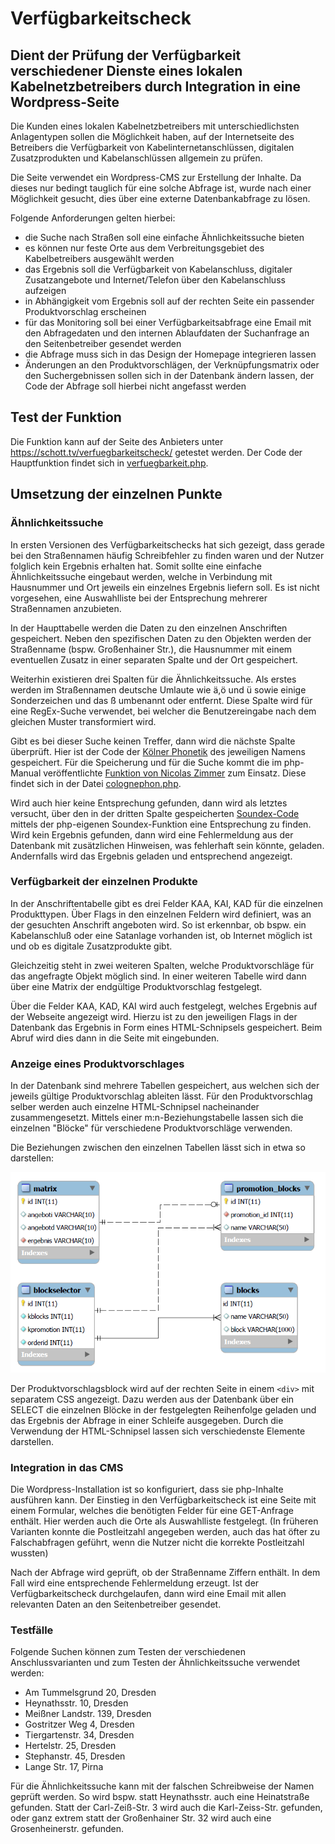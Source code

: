 # Verfügbarkeitscheck
## Dient der Prüfung der Verfügbarkeit verschiedener Dienste eines lokalen Kabelnetzbetreibers durch Integration in eine Wordpress-Seite
Die Kunden eines lokalen Kabelnetzbetreibers mit unterschiedlichsten Anlagentypen sollen die Möglichkeit haben, auf der Internetseite des Betreibers die Verfügbarkeit von Kabelinternetanschlüssen, digitalen Zusatzprodukten und Kabelanschlüssen allgemein zu prüfen.

Die Seite verwendet ein Wordpress-CMS zur Erstellung der Inhalte. Da dieses nur bedingt tauglich für eine solche Abfrage ist, wurde nach einer Möglichkeit gesucht, dies über eine externe Datenbankabfrage zu lösen.

Folgende Anforderungen gelten hierbei:

- die Suche nach Straßen soll eine einfache Ähnlichkeitssuche bieten
- es können nur feste Orte aus dem Verbreitungsgebiet des Kabelbetreibers ausgewählt werden
- das Ergebnis soll die Verfügbarkeit von Kabelanschluss, digitaler Zusatzangebote und Internet/Telefon über den Kabelanschluss aufzeigen
- in Abhängigkeit vom Ergebnis soll auf der rechten Seite ein passender Produktvorschlag erscheinen
- für das Monitoring soll bei einer Verfügbarkeitsabfrage eine Email mit den Abfragedaten und den internen Ablaufdaten der Suchanfrage an den Seitenbetreiber gesendet werden
- die Abfrage muss sich in das Design der Homepage integrieren lassen
- Änderungen an den Produktvorschlägen, der Verknüpfungsmatrix oder den Suchergebnissen sollen sich in der Datenbank ändern lassen, der Code der Abfrage soll hierbei nicht angefasst werden


## Test der Funktion
Die Funktion kann auf der Seite des Anbieters unter https://schott.tv/verfuegbarkeitscheck/ getestet werden. Der Code der Hauptfunktion findet sich in [verfuegbarkeit.php](/verfuegbarkeit.php).


## Umsetzung der einzelnen Punkte
### Ähnlichkeitssuche
In ersten Versionen des Verfügbarkeitschecks hat sich gezeigt, dass gerade bei den Straßennamen häufig Schreibfehler zu finden waren und der Nutzer folglich kein Ergebnis erhalten hat. Somit sollte eine einfache Ähnlichkeitssuche eingebaut werden, welche in Verbindung mit Hausnummer und Ort jeweils ein einzelnes Ergebnis liefern soll. Es ist nicht vorgesehen, eine Auswahlliste bei der Entsprechung mehrerer Straßennamen anzubieten.

In der Haupttabelle werden die Daten zu den einzelnen Anschriften gespeichert. Neben den spezifischen Daten zu den Objekten werden der Straßenname (bspw. Großenhainer Str.), die Hausnummer mit einem eventuellen Zusatz in einer separaten Spalte und der Ort gespeichert.

Weiterhin existieren drei Spalten für die Ähnlichkeitssuche. Als erstes werden im Straßennamen deutsche Umlaute wie ä,ö und ü sowie einige Sonderzeichen und das ß umbenannt oder entfernt. Diese Spalte wird für eine RegEx-Suche verwendet, bei welcher die Benutzereingabe nach dem gleichen Muster transformiert wird. 

Gibt es bei dieser Suche keinen Treffer, dann wird die nächste Spalte überprüft. Hier ist der Code der [Kölner Phonetik](https://de.wikipedia.org/wiki/K%C3%B6lner_Phonetik) des jeweiligen Namens gespeichert. Für die Speicherung und für die Suche kommt die im php-Manual veröffentlichte [Funktion von Nicolas Zimmer](https://www.php.net/manual/de/function.soundex.php#84881) zum Einsatz. Diese findet sich in der Datei [colognephon.php](include/colognephon.php).

Wird auch hier keine Entsprechung gefunden, dann wird als letztes versucht, über den in der dritten Spalte gespeicherten [Soundex-Code](https://de.wikipedia.org/wiki/Soundex) mittels der php-eigenen Soundex-Funktion eine Entsprechung zu finden. Wird kein Ergebnis gefunden, dann wird eine Fehlermeldung aus der Datenbank mit zusätzlichen Hinweisen, was fehlerhaft sein könnte, geladen. Andernfalls wird das Ergebnis geladen und entsprechend angezeigt.


### Verfügbarkeit der einzelnen Produkte
In der Anschriftentabelle gibt es drei Felder KAA, KAI, KAD für die einzelnen Produkttypen. Über Flags in den einzelnen Feldern wird definiert, was an der gesuchten Anschrift angeboten wird. So ist erkennbar, ob bspw. ein Kabelanschluß oder eine Satanlage vorhanden ist, ob Internet möglich ist und ob es digitale Zusatzprodukte gibt. 

Gleichzeitig steht in zwei weiteren Spalten, welche Produktvorschläge für das angefragte Objekt möglich sind. In einer weiteren Tabelle wird dann über eine Matrix der endgültige Produktvorschlag festgelegt. 

Über die Felder KAA, KAD, KAI wird auch festgelegt, welches Ergebnis auf der Webseite angezeigt wird. Hierzu ist zu den jeweiligen Flags in der Datenbank das Ergebnis in Form eines HTML-Schnipsels gespeichert. Beim Abruf wird dies dann in die Seite mit eingebunden.

### Anzeige eines Produktvorschlages
In der Datenbank sind mehrere Tabellen gespeichert, aus welchen sich der jeweils gültige Produktvorschlag ableiten lässt. Für den Produktvorschlag selber werden auch einzelne HTML-Schnipsel nacheinander zusammengesetzt. Mittels einer m:n-Beziehungstabelle lassen sich die einzelnen "Blöcke" für verschiedene Produktvorschläge verwenden.

Die Beziehungen zwischen den einzelnen Tabellen lässt sich in etwa so darstellen:

![](erd_promotion_tables.png?raw=true)

Der Produktvorschlagsblock wird auf der rechten Seite in einem `<div>` mit separatem CSS angezeigt. Dazu werden aus der Datenbank über ein SELECT die einzelnen Blöcke in der festgelegten Reihenfolge geladen und das Ergebnis der Abfrage in einer Schleife ausgegeben. Durch die Verwendung der HTML-Schnipsel lassen sich verschiedenste Elemente darstellen.

### Integration in das CMS
Die Wordpress-Installation ist so konfiguriert, dass sie php-Inhalte ausführen kann. Der Einstieg in den Verfügbarkeitscheck ist eine Seite mit einem Formular, welches die benötigten Felder für eine GET-Anfrage enthält. Hier werden auch die Orte als Auswahlliste festgelegt. (In früheren Varianten konnte die Postleitzahl angegeben werden, auch das hat öfter zu Falschabfragen geführt, wenn die Nutzer nicht die korrekte Postleitzahl wussten)

Nach der Abfrage wird geprüft, ob der Straßenname Ziffern enthält. In dem Fall wird eine entsprechende Fehlermeldung erzeugt. Ist der Verfügbarkeitscheck durchgelaufen, dann wird eine Email mit allen relevanten Daten an den Seitenbetreiber gesendet.

### Testfälle
Folgende Suchen können zum Testen der verschiedenen Anschlussvarianten und zum Testen der Ähnlichkeitssuche verwendet werden:
- Am Tummelsgrund 20, Dresden
- Heynathsstr. 10, Dresden
- Meißner Landstr. 139, Dresden
- Gostritzer Weg 4, Dresden
- Tiergartenstr. 34, Dresden
- Hertelstr. 25, Dresden
- Stephanstr. 45, Dresden
- Lange Str. 17, Pirna

Für die Ähnlichkeitssuche kann mit der falschen Schreibweise der Namen geprüft werden. So wird bspw. statt Heynathsstr. auch eine Heinatstraße gefunden. Statt der Carl-Zeiß-Str. 3 wird auch die Karl-Zeiss-Str. gefunden, oder ganz extrem statt der Großenhainer Str. 32 wird auch eine Grosenheinerstr. gefunden.


